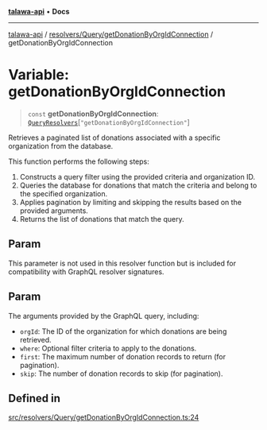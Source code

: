 [**talawa-api**](../../../../README.md) • **Docs**

***

[talawa-api](../../../../modules.md) / [resolvers/Query/getDonationByOrgIdConnection](../README.md) / getDonationByOrgIdConnection

# Variable: getDonationByOrgIdConnection

> `const` **getDonationByOrgIdConnection**: [`QueryResolvers`](../../../../types/generatedGraphQLTypes/type-aliases/QueryResolvers.md)\[`"getDonationByOrgIdConnection"`\]

Retrieves a paginated list of donations associated with a specific organization from the database.

This function performs the following steps:
1. Constructs a query filter using the provided criteria and organization ID.
2. Queries the database for donations that match the criteria and belong to the specified organization.
3. Applies pagination by limiting and skipping the results based on the provided arguments.
4. Returns the list of donations that match the query.

## Param

This parameter is not used in this resolver function but is included for compatibility with GraphQL resolver signatures.

## Param

The arguments provided by the GraphQL query, including:
  - `orgId`: The ID of the organization for which donations are being retrieved.
  - `where`: Optional filter criteria to apply to the donations.
  - `first`: The maximum number of donation records to return (for pagination).
  - `skip`: The number of donation records to skip (for pagination).

## Defined in

[src/resolvers/Query/getDonationByOrgIdConnection.ts:24](https://github.com/PalisadoesFoundation/talawa-api/blob/3bacbf38707ebd3e3e5f1bc5b4cc7aa3b2adc169/src/resolvers/Query/getDonationByOrgIdConnection.ts#L24)
